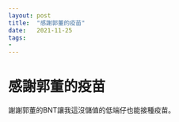 ```yaml
---
layout: post
title:  "感謝郭董的疫苗"
date:   2021-11-25
tags:
-
---
```

# 感謝郭董的疫苗

謝謝郭董的BNT讓我這沒儲值的低端仔也能接種疫苗。